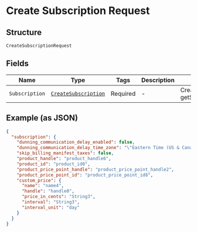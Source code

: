 
# Create Subscription Request

## Structure

`CreateSubscriptionRequest`

## Fields

| Name | Type | Tags | Description | Getter | Setter |
|  --- | --- | --- | --- | --- | --- |
| `Subscription` | [`CreateSubscription`](../../doc/models/create-subscription.md) | Required | - | CreateSubscription getSubscription() | setSubscription(CreateSubscription subscription) |

## Example (as JSON)

```json
{
  "subscription": {
    "dunning_communication_delay_enabled": false,
    "dunning_communication_delay_time_zone": "\"Eastern Time (US & Canada)\"",
    "skip_billing_manifest_taxes": false,
    "product_handle": "product_handle6",
    "product_id": "product_id0",
    "product_price_point_handle": "product_price_point_handle2",
    "product_price_point_id": "product_price_point_id8",
    "custom_price": {
      "name": "name4",
      "handle": "handle0",
      "price_in_cents": "String3",
      "interval": "String3",
      "interval_unit": "day"
    }
  }
}
```

